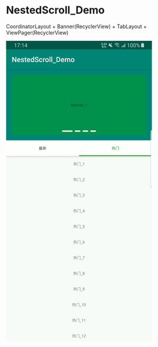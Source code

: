 # NestedScroll_Demo
CoordinatorLayout + Banner(RecyclerView) + TabLayout + ViewPager(RecyclerView)

![](img/01.gif)  
